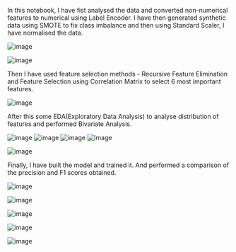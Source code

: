 In this notebook, I have fist analysed the data and converted non-numerical features to numerical using Label Encoder.
I have then generated synthetic data using SMOTE to fix class imbalance and then using Standard Scaler, I have normalised the data. 


![image](https://github.com/SiddhAVR/Devcomm-task/assets/106260588/48754733-2319-4402-9692-2de83b75b98c)


![image](https://github.com/SiddhAVR/Devcomm-task/assets/106260588/8135f475-96e3-4e25-a809-ccba3039b02a)



Then I have used feature selection methods - Recursive Feature Elimination and Feature Selection using Correlation Matrix to select 6 most important features.



![image](https://github.com/SiddhAVR/Devcomm-task/assets/106260588/c60742a6-2d04-4365-854d-917bdfb79378)



After this some EDA(Exploratory Data Analysis) to analyse distribution of features and performed Bivariate Analysis.



![image](https://github.com/SiddhAVR/Devcomm-task/assets/106260588/efa6679d-9a6f-48bb-8d48-ce12a79ab49b)
![image](https://github.com/SiddhAVR/Devcomm-task/assets/106260588/9d256ee4-3ee4-4d7e-94f4-9c6d612d5606)
![image](https://github.com/SiddhAVR/Devcomm-task/assets/106260588/0b701526-fce8-467d-8bbc-232b0d71c1cf)
![image](https://github.com/SiddhAVR/Devcomm-task/assets/106260588/3b8bc153-32fb-4b87-9265-b0778868ff7d)

![image](https://github.com/SiddhAVR/Devcomm-task/assets/106260588/f50a56b6-1788-4df2-b93c-3a61232c063c)




Finally, I have built the model and trained it. And performed a comparison of the precision and F1 scores obtained. 



![image](https://github.com/SiddhAVR/Devcomm-task/assets/106260588/88a8a8ed-b5a0-4d3f-9b20-f171be3f24a2)

![image](https://github.com/SiddhAVR/Devcomm-task/assets/106260588/9904ce26-7beb-4fc7-8ff7-28baf9ad4fe8)

![image](https://github.com/SiddhAVR/Devcomm-task/assets/106260588/a5f74c27-646e-42a5-a1a0-4833932b0308)

![image](https://github.com/SiddhAVR/Devcomm-task/assets/106260588/83739f40-cb1c-497b-95e7-8f50302ae23a)

![image](https://github.com/SiddhAVR/Devcomm-task/assets/106260588/b0634192-69af-4d6e-a494-580e3790e56a)



